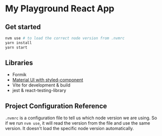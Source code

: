# My Playground React App

## Get started

```bash
nvm use # to load the correct node version from .nvmrc
yarn install
yarn start
```

## Libraries

- Formik
- [Material UI with styled-component](./doc/1-using-material-ui.md)
- Vite for development & build
- jest & react-testing-library

## Project Configuration Reference

`.nvmrc` is a configuration file to tell us which node version we are using. So if we run `nvm use`, it will read the version from the file and use the same version. It doesn't load the specific node version automatically.
